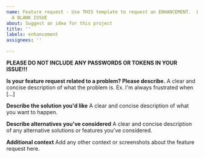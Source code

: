 ```yaml
---
name: Feature request - Use THIS template to request an ENHANCEMENT.  DO **NOT** USE
  A BLANK ISSUE
about: Suggest an idea for this project
title: ''
labels: enhancement
assignees: ''

---
```


**PLEASE DO NOT INCLUDE ANY PASSWORDS OR TOKENS IN YOUR ISSUE!!!**

**Is your feature request related to a problem? Please describe.**
A clear and concise description of what the problem is. Ex. I'm always frustrated when [...]

**Describe the solution you'd like**
A clear and concise description of what you want to happen.

**Describe alternatives you've considered**
A clear and concise description of any alternative solutions or features you've considered.

**Additional context**
Add any other context or screenshots about the feature request here.
